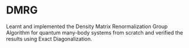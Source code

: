 # DMRG
Learnt and implemented the Density Matrix Renormalization Group Algorithm for quantum many-body systems
from scratch and verified the results using Exact Diagonalization.
